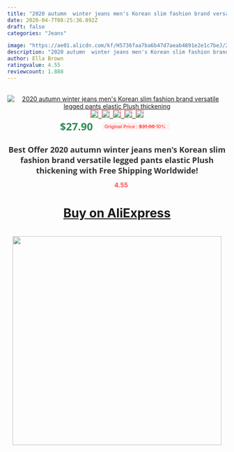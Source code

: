 ```yaml
---
title: "2020 autumn  winter jeans men's Korean slim fashion brand versatile legged pants elastic Plush thickening"
date: 2020-04-7T08:25:36.892Z
draft: false
categories: "Jeans"

image: "https://ae01.alicdn.com/kf/H5736faa7ba6b47d7aeab4891e2e1c7beJ/2020-autumn-winter-jeans-men-s-Korean-slim-fashion-brand-versatile-legged-pants-elastic-Plush-thickening.jpg"
description: "2020 autumn  winter jeans men's Korean slim fashion brand versatile legged pants elastic Plush thickening"
author: Ella Brown
ratingvalue: 4.55
reviewcount: 1.888
---
```

<br>
<div style="text-align: center;">
<a href="https://s.click.aliexpress.com/e/_AViSDP" target="_blank" rel="nofollow noopener noreferrer"><img alt="2020 autumn  winter jeans men's Korean slim fashion brand versatile legged pants elastic Plush thickening" class="magnifier-image" src="https://ae01.alicdn.com/kf/H5736faa7ba6b47d7aeab4891e2e1c7beJ/2020-autumn-winter-jeans-men-s-Korean-slim-fashion-brand-versatile-legged-pants-elastic-Plush-thickening.jpg_640x640.jpg">
<br>
<img style="border:1px solid salmon" src="https://ae01.alicdn.com/kf/H5736faa7ba6b47d7aeab4891e2e1c7beJ/2020-autumn-winter-jeans-men-s-Korean-slim-fashion-brand-versatile-legged-pants-elastic-Plush-thickening.jpg_120x120.jpg">&nbsp;&nbsp;<img style="border:1px solid salmon" src="https://ae01.alicdn.com/kf/H382df5b771fa49e1a3734bfda4d1e5fbz/2020-autumn-winter-jeans-men-s-Korean-slim-fashion-brand-versatile-legged-pants-elastic-Plush-thickening.jpg_120x120.jpg">&nbsp;&nbsp;<img style="border:1px solid salmon" src="https://ae01.alicdn.com/kf/H61ef86b078394e43ab690e7bdb617a40y/2020-autumn-winter-jeans-men-s-Korean-slim-fashion-brand-versatile-legged-pants-elastic-Plush-thickening.jpg_120x120.jpg">&nbsp;&nbsp;<img style="border:1px solid salmon" src="https://ae01.alicdn.com/kf/H006262a8d51344f5a213dccb71f3bf9dP/2020-autumn-winter-jeans-men-s-Korean-slim-fashion-brand-versatile-legged-pants-elastic-Plush-thickening.jpg_120x120.jpg">&nbsp;&nbsp;<img style="border:1px solid salmon" src="https://ae01.alicdn.com/kf/H82e38196f7c2440ca82302ce921e406bM/2020-autumn-winter-jeans-men-s-Korean-slim-fashion-brand-versatile-legged-pants-elastic-Plush-thickening.jpg_120x120.jpg"></a></div><br0>
<div style="text-align: center;"><span style="background-color: white; border: 0px; box-sizing: border-box; color: seagreen; display: inline-block; font-family: &quot;open sans&quot; , &quot;arial&quot; , &quot;helvetica&quot; , sans-serif , &quot;heiti&quot;; font-size: 24px; font-stretch: inherit; font-weight: 700; line-height: inherit; margin: 0px 10px 0px 0px; padding: 0px; vertical-align: middle;">$27.90 </span>
<span style="background: rgb(255 , 241 , 241); border-radius: 3px; border: 0px; box-sizing: border-box; color: #ff4747; display: inline-block; font-family: inherit; font-size: 12px; font-stretch: inherit; font-style: inherit; font-variant: inherit; font-weight: 600; line-height: inherit; margin: 0px; padding: 2px 5px; transform: scale(0.9); vertical-align: middle;">Original Price : <b style="text-decoration: line-through;">$31.00 </b> 10%&nbsp;&nbsp;</span></div>
<h1 style="color: #333333; display: inline-block; font-family: &quot;open sans&quot; , &quot;arial&quot; , &quot;helvetica&quot; , sans-serif , &quot;heiti&quot;; font-size: 18px; font-stretch: inherit; font-weight: 700; text-align: center;">Best Offer 2020 autumn  winter jeans men's Korean slim fashion brand versatile legged pants elastic Plush thickening with Free Shipping Worldwide!</h1>
<div style="color: #ff4747; text-align: center;">
<img src="https://4.bp.blogspot.com/-M0ZcTcb-5uY/XleCXlxnR4I/AAAAAAAAAEc/OrjgMkXV1oMQFaCRZj5HQwOCBcu3w1FegCPcBGAYYCw/s1600/star.png" style="height: 15px;">&nbsp;<b>4.55</b></div>
<div class="button_cont" align="center"><a class="buynow_a" href="https://s.click.aliexpress.com/e/_AViSDP" target="_blank" rel="nofollow noopener noreferrer"><H1>Buy on AliExpress</H1></a></div><br>
<div class="separator" style="clear: both; text-align: center;">
<img src="https://lh3.googleusercontent.com/-pTy5HemUv9M/XlePHvY0dAI/AAAAAAAAAE4/0nX5iRUoIWY8eMW9Dpxeirr157OZliDIgCLcBGAsYHQ/s1600/badge.gif" width="480">
</div>
